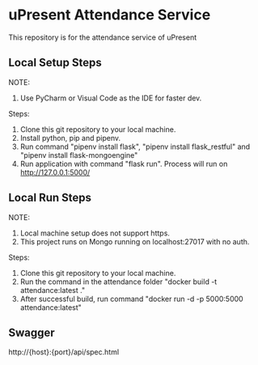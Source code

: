 # uPresent Attendance Service

This repository is for the attendance service of uPresent

## Local Setup Steps
NOTE: 
1. Use PyCharm or Visual Code as the IDE for faster dev.

Steps:
1. Clone this git repository to your local machine.
2. Install python, pip and pipenv.
3. Run command "pipenv install flask", "pipenv install flask_restful" and "pipenv install flask-mongoengine"
4. Run application with command "flask run". Process will run on http://127.0.0.1:5000/

## Local Run Steps

NOTE: 
1. Local machine setup does not support https.
2. This project runs on Mongo running on localhost:27017 with no auth.

Steps:
1. Clone this git repository to your local machine.
2. Run the command in the attendance folder "docker build -t attendance:latest ."
3. After successful build, run command "docker run -d -p 5000:5000 attendance:latest"

## Swagger
http://{host}:{port}/api/spec.html